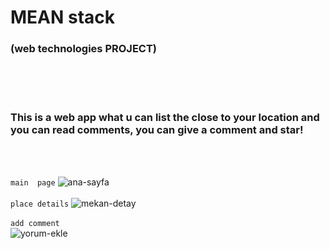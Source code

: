# MEAN stack          

### (web technologies PROJECT)
<br/><br/><br/>
### This is a web app what u can list the close to your location and you can read comments, you can give a comment and star!
<br/><br/>

`main  page`
![ana-sayfa](https://i.hizliresim.com/pQc2ym.png)
<br/><br/>
`place details`
![mekan-detay](https://i.hizliresim.com/HoPkq2.png)
<br/><br/>
`add comment`
<br/>
![yorum-ekle](https://i.hizliresim.com/kZ43BP.png)
